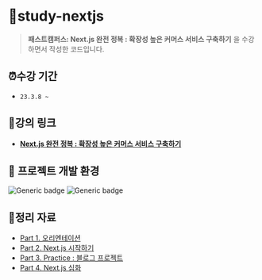 # 📂study-nextjs

> **패스트캠퍼스: Next.js 완전 정복 : 확장성 높은 커머스 서비스 구축하기** 을 수강하면서 작성한 코드입니다.

## ⏰수강 기간

- `23.3.8 ~`

## 🔗강의 링크

- **[Next.js 완전 정복 : 확장성 높은 커머스 서비스 구축하기](https://fastcampus.co.kr/dev_online_nextjs)**

## 📌 프로젝트 개발 환경

![Generic badge](https://img.shields.io/badge/nodejs-v14.15.5-blue.svg) ![Generic badge](https://img.shields.io/badge/npm-v6.14.11-blue.svg)

## 📝정리 자료

- [Part 1. 오리엔테이션](./docs/part1.md)
- [Part 2. Next.js 시작하기](./docs/part2.md)
- [Part 3. Practice : 블로그 프로젝트](./docs/part3.md)
- [Part 4. Next.js 심화](./docs/part4.md)
